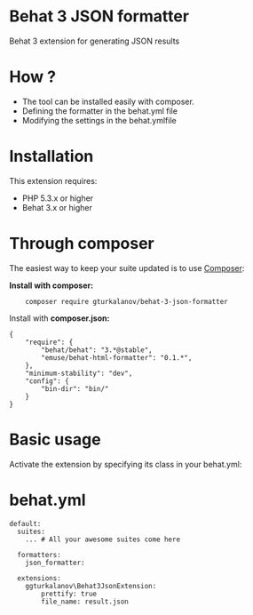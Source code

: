 # Behat 3 JSON formatter

Behat 3 extension for generating JSON results

# How ?
* The tool can be installed easily with composer.
* Defining the formatter in the behat.yml file
* Modifying the settings in the behat.ymlfile

# Installation
This extension requires:

* PHP 5.3.x or higher
* Behat 3.x or higher

# Through composer

The easiest way to keep your suite updated is to use [Composer](https://getcomposer.org/):

**Install with composer:**

        composer require gturkalanov/behat-3-json-formatter
Install with **composer.json:**

    {
        "require": {
            "behat/behat": "3.*@stable",
            "emuse/behat-html-formatter": "0.1.*",
        },
        "minimum-stability": "dev",
        "config": {
            "bin-dir": "bin/"
        }
    }

# Basic usage

Activate the extension by specifying its class in your behat.yml:

# behat.yml

    default:
      suites:
        ... # All your awesome suites come here
    
      formatters:
        json_formatter:
        
      extensions:
        ggturkalanov\Behat3JsonExtension:
            prettify: true
            file_name: result.json